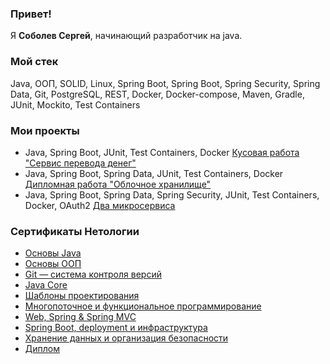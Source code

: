 ### Привет!
Я <b>Соболев Сергей</b>, начинающий разработчик на java.
### Мой стек
Java, ООП, SOLID, Linux, Spring Boot, Spring Boot, Spring Security, Spring Data, Git, PostgreSQL, REST, Docker, Docker-compose, Maven, Gradle, JUnit, Mockito, Test Containers
### Мои проекты
- Java, Spring Boot, JUnit, Test Containers, Docker [Кусовая работа "Сервис перевода денег"](https://github.com/SobSe/money_transfer_service)
- Java, Spring Boot, Spring Data, JUnit, Test Containers, Docker [Дипломная работа "Облочное хранилище"](https://github.com/SobSe/cloud_storage)
- Java, Spring Boot, Spring Data, Spring Security, JUnit, Test Containers, Docker, OAuth2 [Два микросервиса](https://github.com/SobSe/two-microservice.git)
### Сертификаты Нетологии
- [Основы Java](./basic-java.pdf)
- [Основы ООП](./oop-basics.pdf)
- [Git — система контроля версий](./git.pdf)
- [Java Core](./java-core.pdf)
- [Шаблоны проектирования](./design-patterns.pdf)
- [Многопоточное и функциональное программирование](./multithreading.pdf)
- [Web, Spring & Spring MVC](./web-Spring-MVC.pdf)
- [Spring Boot, deployment и инфраструктура](./spring-boot-deployment.pdf)
- [Хранение данных и организация безопасности](./storage-and-safety.pdf)
- [Диплом](./diploma.pdf)
